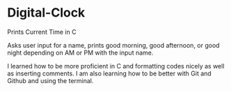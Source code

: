# Digital-Clock
Prints Current Time in C

Asks user input for a name,
prints good morning, good afternoon, or good night depending on AM or PM with the input name.

I learned how to be more proficient in C and formatting codes nicely as well as inserting comments.
I am also learning how to be better with Git and Github and using the terminal. 

